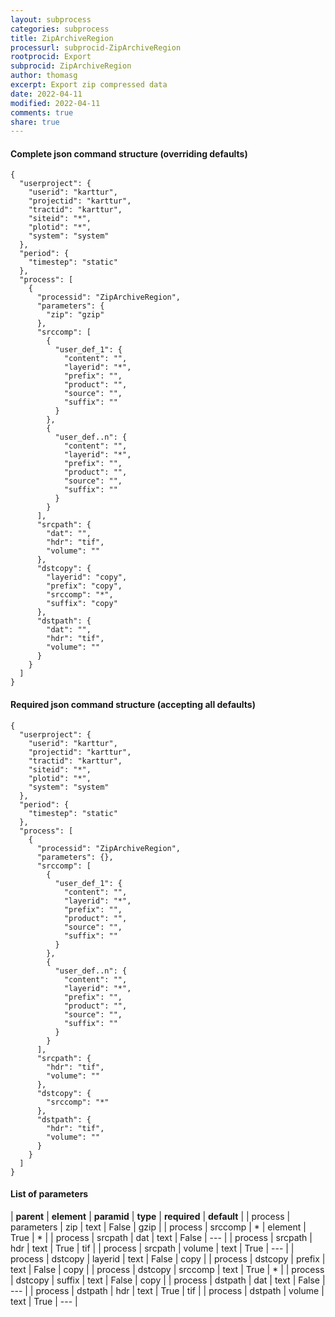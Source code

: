 ```yaml
---
layout: subprocess
categories: subprocess
title: ZipArchiveRegion
processurl: subprocid-ZipArchiveRegion
rootprocid: Export
subprocid: ZipArchiveRegion
author: thomasg
excerpt: Export zip compressed data
date: 2022-04-11
modified: 2022-04-11
comments: true
share: true
---
```


#### Complete json command structure (overriding defaults)
```
{
  "userproject": {
    "userid": "karttur",
    "projectid": "karttur",
    "tractid": "karttur",
    "siteid": "*",
    "plotid": "*",
    "system": "system"
  },
  "period": {
    "timestep": "static"
  },
  "process": [
    {
      "processid": "ZipArchiveRegion",
      "parameters": {
        "zip": "gzip"
      },
      "srccomp": [
        {
          "user_def_1": {
            "content": "",
            "layerid": "*",
            "prefix": "",
            "product": "",
            "source": "",
            "suffix": ""
          }
        },
        {
          "user_def..n": {
            "content": "",
            "layerid": "*",
            "prefix": "",
            "product": "",
            "source": "",
            "suffix": ""
          }
        }
      ],
      "srcpath": {
        "dat": "",
        "hdr": "tif",
        "volume": ""
      },
      "dstcopy": {
        "layerid": "copy",
        "prefix": "copy",
        "srccomp": "*",
        "suffix": "copy"
      },
      "dstpath": {
        "dat": "",
        "hdr": "tif",
        "volume": ""
      }
    }
  ]
}
```
#### Required json command structure (accepting all defaults)
```
{
  "userproject": {
    "userid": "karttur",
    "projectid": "karttur",
    "tractid": "karttur",
    "siteid": "*",
    "plotid": "*",
    "system": "system"
  },
  "period": {
    "timestep": "static"
  },
  "process": [
    {
      "processid": "ZipArchiveRegion",
      "parameters": {},
      "srccomp": [
        {
          "user_def_1": {
            "content": "",
            "layerid": "*",
            "prefix": "",
            "product": "",
            "source": "",
            "suffix": ""
          }
        },
        {
          "user_def..n": {
            "content": "",
            "layerid": "*",
            "prefix": "",
            "product": "",
            "source": "",
            "suffix": ""
          }
        }
      ],
      "srcpath": {
        "hdr": "tif",
        "volume": ""
      },
      "dstcopy": {
        "srccomp": "*"
      },
      "dstpath": {
        "hdr": "tif",
        "volume": ""
      }
    }
  ]
}
```
#### List of parameters

| **parent** | **element** | **paramid** | **type** | **required** | **default** |
| process | parameters | zip | text | False | gzip |
| process | srccomp | * | element | True | * |
| process | srcpath | dat | text | False | --- |
| process | srcpath | hdr | text | True | tif |
| process | srcpath | volume | text | True | --- |
| process | dstcopy | layerid | text | False | copy |
| process | dstcopy | prefix | text | False | copy |
| process | dstcopy | srccomp | text | True | * |
| process | dstcopy | suffix | text | False | copy |
| process | dstpath | dat | text | False | --- |
| process | dstpath | hdr | text | True | tif |
| process | dstpath | volume | text | True | --- |
